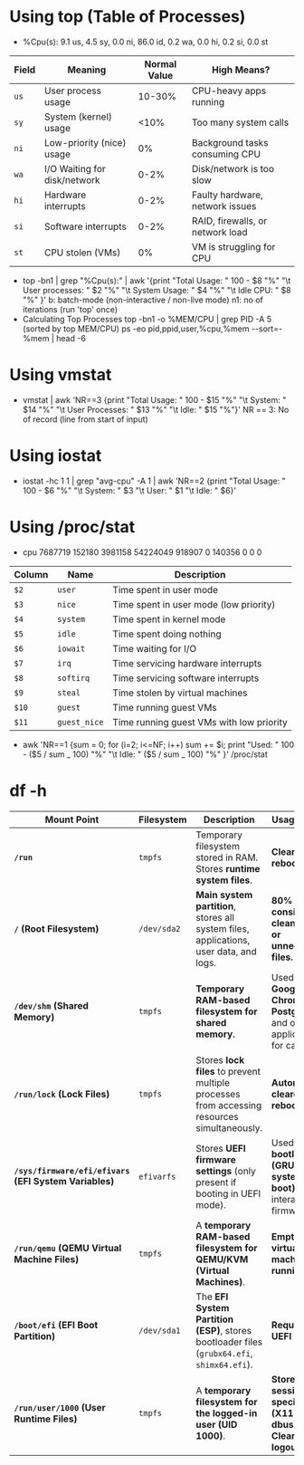 # Using top (Table of Processes)

- %Cpu(s): 9.1 us, 4.5 sy, 0.0 ni, 86.0 id, 0.2 wa, 0.0 hi, 0.2 si, 0.0 st

| Field | Meaning                      | Normal Value | High Means?                      |
| ----- | ---------------------------- | ------------ | -------------------------------- |
| `us`  | User process usage           | 10-30%       | CPU-heavy apps running           |
| `sy`  | System (kernel) usage        | <10%         | Too many system calls            |
| `ni`  | Low-priority (nice) usage    | 0%           | Background tasks consuming CPU   |
| `wa`  | I/O Waiting for disk/network | 0-2%         | Disk/network is too slow         |
| `hi`  | Hardware interrupts          | 0-2%         | Faulty hardware, network issues  |
| `si`  | Software interrupts          | 0-2%         | RAID, firewalls, or network load |
| `st`  | CPU stolen (VMs)             | 0%           | VM is struggling for CPU         |

- top -bn1 | grep "%Cpu(s):" | awk '{print "Total Usage: " 100 - $8 "%" "\t User processes: " $2 "%" "\t System Usage: " $4 "%" "\t Idle CPU: " $8 "%" }'
  b: batch-mode (non-interactive / non-live mode)
  n1: no of iterations (run 'top' once)
- Calculating Top Processes
  top -bn1 -o %MEM/CPU | grep PID -A 5 (sorted by top MEM/CPU)
  ps -eo pid,ppid,user,%cpu,%mem --sort=-%mem | head -6

# Using vmstat

- vmstat | awk 'NR==3 {print "Total Usage: " 100 - $15 "%" "\t System: " $14 "%" "\t User Processes: " $13 "%" "\t Idle: " $15 "%"}'
  NR == 3: No of record (line from start of input)

# Using iostat

- iostat -hc 1 1 | grep "avg-cpu" -A 1 | awk 'NR==2 {print "Total Usage: " 100 - $6 "%" "\t System: " $3 "\t User: " $1 "\t Idle: " $6}'

# Using /proc/stat

- cpu 7687719 152180 3981158 54224049 918907 0 140356 0 0 0

| Column | Name         | Description                              |
| ------ | ------------ | ---------------------------------------- |
| `$2`   | `user`       | Time spent in user mode                  |
| `$3`   | `nice`       | Time spent in user mode (low priority)   |
| `$4`   | `system`     | Time spent in kernel mode                |
| `$5`   | `idle`       | Time spent doing nothing                 |
| `$6`   | `iowait`     | Time waiting for I/O                     |
| `$7`   | `irq`        | Time servicing hardware interrupts       |
| `$8`   | `softirq`    | Time servicing software interrupts       |
| `$9`   | `steal`      | Time stolen by virtual machines          |
| `$10`  | `guest`      | Time running guest VMs                   |
| `$11`  | `guest_nice` | Time running guest VMs with low priority |

- awk 'NR==1 {sum = 0; for (i=2; i<=NF; i++) sum += $i; print "Used: " 100 - ($5 / sum _ 100) "%" "\t Idle: " ($5 / sum _ 100) "%" }' /proc/stat

# df -h

| **Mount Point**                                        | **Filesystem** | **Description**                                                                              | **Usage Details**                                                          |
| ------------------------------------------------------ | -------------- | -------------------------------------------------------------------------------------------- | -------------------------------------------------------------------------- |
| **`/run`**                                             | `tmpfs`        | Temporary filesystem stored in RAM. Stores **runtime system files**.                         | **Cleared after reboot.**                                                  |
| **`/` (Root Filesystem)**                              | `/dev/sda2`    | **Main system partition**, stores all system files, applications, user data, and logs.       | **80% full, consider cleaning logs or unnecessary files.**                 |
| **`/dev/shm` (Shared Memory)**                         | `tmpfs`        | **Temporary RAM-based filesystem for shared memory.**                                        | Used by **Google Chrome, PostgreSQL**, and other applications for caching. |
| **`/run/lock` (Lock Files)**                           | `tmpfs`        | Stores **lock files** to prevent multiple processes from accessing resources simultaneously. | **Automatically cleared on reboot.**                                       |
| **`/sys/firmware/efi/efivars` (EFI System Variables)** | `efivarfs`     | Stores **UEFI firmware settings** (only present if booting in UEFI mode).                    | Used by **bootloaders (GRUB, systemd-boot)** to interact with firmware.    |
| **`/run/qemu` (QEMU Virtual Machine Files)**           | `tmpfs`        | A **temporary RAM-based filesystem for QEMU/KVM (Virtual Machines)**.                        | **Empty if no virtual machines are running.**                              |
| **`/boot/efi` (EFI Boot Partition)**                   | `/dev/sda1`    | The **EFI System Partition (ESP)**, stores bootloader files (`grubx64.efi`, `shimx64.efi`).  | **Required for UEFI booting.**                                             |
| **`/run/user/1000` (User Runtime Files)**              | `tmpfs`        | A **temporary filesystem for the logged-in user (UID 1000)**.                                | **Stores session-specific files (X11 sockets, dbus). Cleared on logout.**  |
